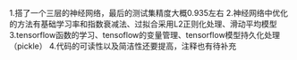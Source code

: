 1.搭了一个三层的神经网络，最后的测试集精度大概0.935左右
2.神经网络中优化的方法有基础学习率和指数衰减法、过拟合采用L2正则化处理、滑动平均模型
3.tensorflow函数的学习、tensoflow的变量管理、tensorflow模型持久化处理（pickle）
4.代码的可读性以及简洁性还要提高，注释也有待补充
